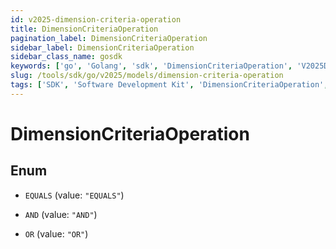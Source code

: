 ```yaml
---
id: v2025-dimension-criteria-operation
title: DimensionCriteriaOperation
pagination_label: DimensionCriteriaOperation
sidebar_label: DimensionCriteriaOperation
sidebar_class_name: gosdk
keywords: ['go', 'Golang', 'sdk', 'DimensionCriteriaOperation', 'V2025DimensionCriteriaOperation'] 
slug: /tools/sdk/go/v2025/models/dimension-criteria-operation
tags: ['SDK', 'Software Development Kit', 'DimensionCriteriaOperation', 'V2025DimensionCriteriaOperation']
---
```


# DimensionCriteriaOperation

## Enum


* `EQUALS` (value: `"EQUALS"`)

* `AND` (value: `"AND"`)

* `OR` (value: `"OR"`)


